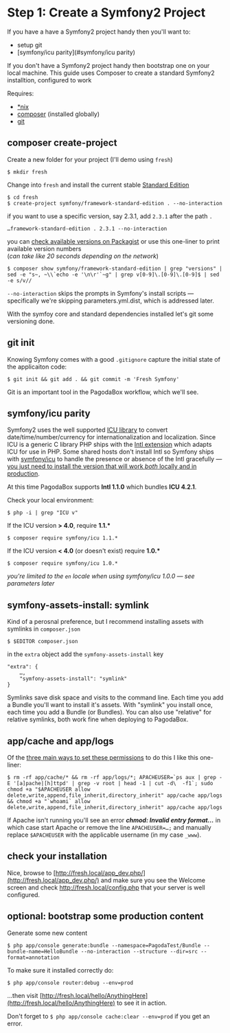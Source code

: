 Step 1: Create a Symfony2 Project
==========================

If you have a have a Symfony2 project handy then you'll want to:

- setup git
- [symfony/icu parity](#symfony/icu parity)

If you don't have a Symfony2 project handy then bootstrap one on your local machine. This guide uses Composer to create a standard Symfony2 installtion, configured to work 

Requires:

- [*nix](http://en.wikipedia.org/wiki/Unix-like)
- [composer](http://getcomposer.org/) (installed globally)
- [git](http://git-scm.com/)

## composer create-project

Create a new folder for your project (I'll demo using `fresh`)

```
$ mkdir fresh
```

Change into `fresh` and install the current stable [Standard Edition](https://github.com/symfony/symfony-standard)

```
$ cd fresh
$ create-project symfony/framework-standard-edition . --no-interaction
```

if you want to use a specific version, say 2.3.1, add `2.3.1` after the path `.`

```
…framework-standard-edition . 2.3.1 --no-interaction
```

you can [check available versions on Packagist](https://packagist.org/packages/symfony/framework-standard-edition) or use this one-liner to print available version numbers<br/>(*can take like 20 seconds depending on the network*)

```
$ composer show symfony/framework-standard-edition | grep "versions" | sed -e "s~, ~\\`echo -e '\n\r'`~g" | grep v[0-9]\.[0-9]\.[0-9]$ | sed -e s/v//
```

`--no-interaction` skips the prompts in Symfony's install scripts — specifically we're skipping parameters.yml.dist, which is addressed later.

With the symfoy core and standard dependencies installed let's git some versioning done.

## git init

Knowing Symfony comes with a good `.gitignore` capture the initial state of the applicaiton code:

```
$ git init && git add . && git commit -m 'Fresh Symfony'
```
Git is an important tool in the PagodaBox workflow, which we'll see.

## symfony/icu parity

Symfony2 uses the well supported [ICU library](http://site.icu-project.org/) to convert date/time/number/currency for internationalization and localization. Since ICU is a generic C library PHP ships with the [Intl extension](http://www.php.net/manual/en/intro.intl.php) which adapts ICU for use in PHP. Some shared hosts don't install Intl so Symfony ships with [symfony/icu](https://packagist.org/packages/symfony/icu) to handle the presence or absence of the Intl gracefully — [you just need to install the  version that will work *both* locally and in production](http://symfony.com/doc/current/components/intl.html).

At this time PagodaBox supports **Intl 1.1.0** which bundles **ICU 4.2.1**.

Check your local environment:

```
$ php -i | grep "ICU v"
```

If the ICU version **> 4.0**, require **1.1.\***

```
$ composer require symfony/icu 1.1.*
```
If the ICU version **< 4.0** (or doesn't exist) require **1.0.\***

```
$ composer require symfony/icu 1.0.*
```
*you're limited to the `en` locale when using symfony/icu 1.0.0 — see parameters later*


## symfony-assets-install: symlink

Kind of a perosnal preference, but I recommend installing assets with symlinks in `composer.json`

```
$ $EDITOR composer.json
```
in the `extra` object add the `symfony-assets-install` key

```
"extra": {
	…,
	"symfony-assets-install": "symlink"
}
```
Symlinks save disk space and visits to the command line. Each time you add a Bundle you'll want to install it's assets. With "symlink" you install once, each time you add a Bundle (or Bundles). You can also use "relative" for relative symlinks, both work fine when deploying to PagodaBox.

## app/cache and app/logs

Of the <a href="http://symfony.com/doc/master/book/installation.html#configuration-and-setup" target="_new">three main ways to set these permissions</a> to do this I like this one-liner:

```
$ rm -rf app/cache/* && rm -rf app/logs/*; APACHEUSER=`ps aux | grep -E '[a]pache|[h]ttpd' | grep -v root | head -1 | cut -d\  -f1`; sudo chmod +a "$APACHEUSER allow delete,write,append,file_inherit,directory_inherit" app/cache app/logs && chmod +a "`whoami` allow delete,write,append,file_inherit,directory_inherit" app/cache app/logs
```
If Apache isn't running you'll see an error ***chmod: Invalid entry format…*** in which case start Apache or remove the line `APACHEUSER=…;` and manually replace `$APACHEUSER` with the applicable username (in my case `_www`).

## check your installation

Nice, browse to [http://fresh.local/app_dev.php/](http://fresh.local/app_dev.php/) and make sure you see the Welcome screen and check <a href="http://fresh.local/config.php" target="_new">http://fresh.local/config.php</a> that your server is well configured.

## optional: bootstrap some production content

Generate some new content

```
$ php app/console generate:bundle --namespace=PagodaTest/Bundle --bundle-name=HelloBundle --no-interaction --structure --dir=src --format=annotation
```
To make sure it installed correctly do:

```
$ php app/console router:debug --env=prod
```

…then visit [http://fresh.local/hello/AnythingHere](http://fresh.local/hello/AnythingHere) to see it in action.

Don't forget to `$ php app/console cache:clear --env=prod` if you get an error.